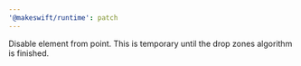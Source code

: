 ```yaml
---
'@makeswift/runtime': patch
---
```


Disable element from point. This is temporary until the drop zones algorithm is finished.
